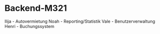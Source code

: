 # Backend-M321

Ilija - Autovermietung
Noah  - Reporting/Statistik
Vale  - Benutzerverwaltung
Henri - Buchungssystem
